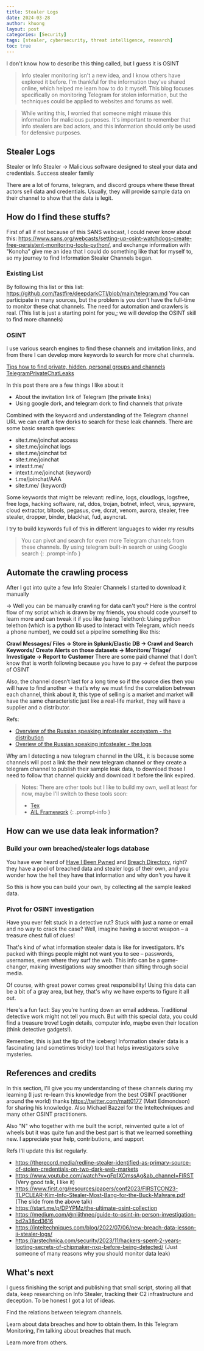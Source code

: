 ```yaml
---
title: Stealer Logs
date: 2024-03-28
author: khuong
layout: post
categories: [Security]
tags: [stealer, cybersecurity, threat intelligence, research]   
toc: true
---
```


I don't know how to describe this thing called, but I guess it is OSINT

> Info stealer monitoring isn't a new idea, and I know others have explored it before. I'm thankful for the information they've shared online, which helped me learn how to do it myself. This blog focuses specifically on monitoring Telegram for stolen information, but the techniques could be applied to websites and forums as well.

> While writing this, I worried that someone might misuse this information for malicious purposes. It's important to remember that info stealers are bad actors, and this information should only be used for defensive purposes.

## Stealer Logs

Stealer or Info Stealer -> Malicious software designed to steal your data and credentials. Success stealer family

There are a lot of forums, telegram, and discord groups where these threat actors sell data and credentials. Usually, they will provide sample data on their channel to show that the data is legit.

## How do I find these stuffs?

First of all if not because of this SANS webcast, I could never know about this: https://www.sans.org/webcasts/setting-up-osint-watchdogs-create-free-persistent-monitoring-tools-python/, and exchange information with "Konoha" give me an idea that I could do something like that for myself to, so my journey to find Information Stealer Channels began.


### Existing List

By following this list or this list: https://github.com/fastfire/deepdarkCTI/blob/main/telegram.md You can participate in many sources, but the problem is you don’t have the full-time to monitor these chat channels. The need for automation and crawlers is real. (This list is just a starting point for you,; we will develop the OSINT skill to find more channels)

### OSINT

I use various search engines to find these channels and invitation links, and from there I can develop more keywords to search for more chat channels.

[Tips how to find private, hidden, personal groups and channels TelegramPrivateChatLeaks](https://telegra.ph/Tips-how-to-find-private-hidden-personal-groups-and-channels---TelegramPrivateChatLeaks-08-10)

In this post there are a few things I like about it
- About the invitation link of Telegram (the private links) 
- Using google dork, and telegram dork to find channels that private

Combined with the keyword and understanding of the Telegram channel URL we can craft a few dorks to search for these leak channels. There are some basic search queries:

- site:t.me/joinchat access
- site:t.me/joinchat logs
- site:t.me/joinchat txt
- site:t.me/joinchat
- intext:t.me/
- intext:t.me/joinchat {keyword}
- t.me/joinchat/AAA
- site:t.me/ {keyword}

Some keywords that might be relevant: redline, logs, cloudlogs, logsfree, free logs, hacking software, rat, ddos, trojan, botnet, infect, virus, spyware, cloud extractor, bltools, pegasus, cve, dcrat, venom, aurora, stealer, free stealer, dropper, binder, blackhat, fud, asyncrat.

I try to build keywords full of this in different languages to wider my results

> You can pivot and search for even more Telegram channels from these channels. By using telegram built-in search or using Google search
{: .prompt-info }

## Automate the crawling process

After I got into quite a few Info Stealer Channels I started to download it manually

-> Well you can be manually crawling for data can't you? Here is the control flow of my script which is drawn by my friends, you should code yourself to learn more and can tweak it if you like (using Telethon):
Using python telethon (which is a python lib used to interact with Telegram, which needs a phone number), we could set a pipeline something like this:

**Crawl Messages/ Files → Store in Splunk/Elastic DB → Crawl and Search Keywords/ Create Alerts on those datasets → Monitore/ Triage/ Investigate → Report to Customer**
There are some paid channel that I don’t know that is worth following because you have to pay → defeat the purpose of OSINT

Also, the channel doesn’t last for a long time so if the source dies then you will have to find another → that’s why we must find the correlation between each channel, think about it, this type of selling is a market and market will have the same characteristic just like a real-life market, they will have a supplier and a distributor.

Refs:
- [Overview of the Russian speaking infostealer ecosystem - the distribution](https://blog.sekoia.io/overview-of-the-russian-speaking-infostealer-ecosystem-the-distribution/)
- [Overiew of the Russian speaking infostealer - the logs](https://blog.sekoia.io/overview-of-the-russian-speaking-infostealer-ecosystem-the-logs/)


Why am I detecting a new telegram channel in the URL, it is because some channels will post a link the their new telegram channel or they create a telegram channel to publish their sample leak data, to download those I need to follow that channel quickly and download it before the link expired.

> Notes: There are other tools but I like to build my own, well at least for now, maybe I'll switch to these tools soon:
> - [Tex](https://github.com/guibacellar/TEx)
> - [AIL Framework](https://github.com/CIRCL/AIL-framework)
{: .prompt-info }

## How can we use data leak information?

### Build your own breached/stealer logs database

You have ever heard of [Have I Been Pwned](https://haveibeenpwned.com/) and [Breach Directory](https://breachdirectory.org/), right? they have a pool of breached data and stealer logs of their own, and you wonder how the hell they have that information and why don't you have it

So this is how you can build your own, by collecting all the sample leaked data. 


### Pivot for OSINT investigation

Have you ever felt stuck in a detective rut? Stuck with just a name or email and no way to crack the case? Well, imagine having a secret weapon – a treasure chest full of clues!

That's kind of what information stealer data is like for investigators. It's packed with things people might not want you to see – passwords, usernames, even where they surf the web. This info can be a game-changer, making investigations way smoother than sifting through social media.

Of course, with great power comes great responsibility! Using this data can be a bit of a gray area, but hey, that's why we have experts to figure it all out.

Here's a fun fact: Say you're hunting down an email address. Traditional detective work might not tell you much. But with this special data, you could find a treasure trove! Login details, computer info, maybe even their location (think detective gadgets!).

Remember, this is just the tip of the iceberg! Information stealer data is a fascinating (and sometimes tricky) tool that helps investigators solve mysteries.

## References and credits

In this section, I'll give you my understanding of these channels during my learning (I just re-learn this knowledge from the best OSINT practitioner around the world) thanks https://twitter.com/matt0177 (Matt Edmondson) for sharing his knowledge. Also Michael Bazzel for the Inteltechniques and many other OSINT practitioners.

Also "N" who together with me built the script, reinvented quite a lot of wheels but it was quite fun and the best part is that we learned something new. I appreciate your help, contributions, and support

Refs I'll update this list regularly.
- https://therecord.media/redline-stealer-identified-as-primary-source-of-stolen-credentials-on-two-dark-web-markets
- https://www.youtube.com/watch?v=gFp1XOmssAg&ab_channel=FIRST (Very good talk, I like it)
- https://www.first.org/resources/papers/conf2023/FIRSTCON23-TLPCLEAR-Kim-Info-Stealer-Most-Bang-for-the-Buck-Malware.pdf (The slide from the above talk)
- https://start.me/p/DPYPMz/the-ultimate-osint-collection
- https://medium.com/@nijithneo/guide-to-osint-in-person-investigation-bd2a38cd3616
- https://inteltechniques.com/blog/2022/07/06/new-breach-data-lesson-ii-stealer-logs/
- https://arstechnica.com/security/2023/11/hackers-spent-2-years-looting-secrets-of-chipmaker-nxp-before-being-detected/ (Just someone of many reasons why you should monitor data leak)

## What's next
I guess finishing the script and publishing that small script, storing all that data, keep researching on Info Stealer, tracking their C2 infrastructure and deception. To be honest I got a lot of ideas. 

Find the relations between telegram channels.

Learn about data breaches and how to obtain them. In this Telegram Monitoring, I'm talking about breaches that much.

Learn more from others. 